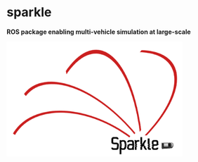 # sparkle

**ROS package enabling multi-vehicle simulation at large-scale**

<img src="https://github.com/jmscslgroup/sparkle/blob/master/sparkle.png" alt="Strym Logo" align="center" width=400/>
